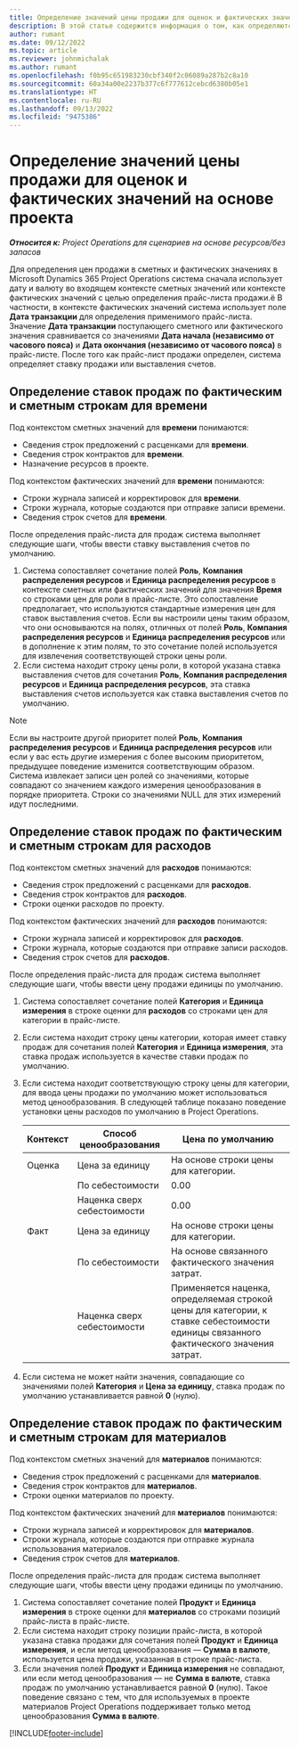 ```yaml
---
title: Определение значений цены продажи для оценок и фактических значений на основе проекта
description: В этой статье содержится информация о том, как определяются цены продажи для сметных и фактических значений на основе проекта.
author: rumant
ms.date: 09/12/2022
ms.topic: article
ms.reviewer: johnmichalak
ms.author: rumant
ms.openlocfilehash: f0b95c651983230cbf340f2c06089a287b2c8a10
ms.sourcegitcommit: 60a34a00e2237b377c6f777612cebcd6380b05e1
ms.translationtype: HT
ms.contentlocale: ru-RU
ms.lasthandoff: 09/13/2022
ms.locfileid: "9475386"
---
```

#  <a name="determine-sales-prices-for-project-based-estimates-and-actuals"></a>Определение значений цены продажи для оценок и фактических значений на основе проекта

_**Относится к:** Project Operations для сценариев на основе ресурсов/без запасов_

Для определения цен продажи в сметных и фактических значениях в Microsoft Dynamics 365 Project Operations система сначала использует дату и валюту  во входящем контексте сметных значений или контексте фактических значений с целью определения прайс-листа продажи.ё В частности, в контексте фактических значений система использует поле **Дата транзакции** для определения применимого прайс-листа. Значение **Дата транзакции** поступающего сметного или фактического значения сравнивается со значениями **Дата начала (независимо от часового пояса)** и **Дата окончания (независимо от часового пояса)** в прайс-листе. После того как прайс-лист продажи определен, система определяет ставку продажи или выставления счетов.

## <a name="determining-sales-rates-on-actual-and-estimate-lines-for-time"></a>Определение ставок продаж по фактическим и сметным строкам для времени

Под контекстом сметных значений для **времени** понимаются:

- Сведения строк предложений с расценками для **времени**.
- Сведения строк контрактов для **времени**.
- Назначение ресурсов в проекте.

Под контекстом фактических значений для **времени** понимаются:

- Строки журнала записей и корректировок для **времени**.
- Строки журнала, которые создаются при отправке записи времени.
- Сведения строк счетов для **времени**. 

После определения прайс-листа для продаж система выполняет следующие шаги, чтобы ввести ставку выставления счетов по умолчанию.

1. Система сопоставляет сочетание полей **Роль**, **Компания распределения ресурсов** и **Единица распределения ресурсов** в контексте сметных или фактических значений для значения **Время** со строками цен для роли в прайс-листе. Это сопоставление предполагает, что используются стандартные измерения цен для ставок выставления счетов. Если вы настроили цены таким образом, что они основываются на полях, отличных от полей **Роль**, **Компания распределения ресурсов** и **Единица распределения ресурсов** или в дополнение к этим полям, то это сочетание полей используется для извлечения соответствующей строки цены роли.
1. Если система находит строку цены роли, в которой указана ставка выставления счетов для сочетания **Роль**, **Компания распределения ресурсов** и **Единица распределения ресурсов**, эта ставка выставления счетов используется как ставка выставления счетов по умолчанию.

> [!NOTE]
> Если вы настроите другой приоритет полей **Роль**, **Компания распределения ресурсов** и **Единица распределения ресурсов** или если у вас есть другие измерения с более высоким приоритетом, предыдущее поведение изменится соответствующим образом. Система извлекает записи цен ролей со значениями, которые совпадают со значением каждого измерения ценообразования в порядке приоритета. Строки со значениями NULL для этих измерений идут последними.

## <a name="determining-sales-rates-on-actual-and-estimate-lines-for-expense"></a>Определение ставок продаж по фактическим и сметным строкам для расходов

Под контекстом сметных значений для **расходов** понимаются:

- Сведения строк предложений с расценками для **расходов**.
- Сведения строк контрактов для **расходов**.
- Строки оценки расходов по проекту.

Под контекстом фактических значений для **расходов** понимаются:

- Строки журнала записей и корректировок для **расходов**.
- Строки журнала, которые создаются при отправке записи расходов.
- Сведения строк счетов для **расходов**. 

После определения прайс-листа для продаж система выполняет следующие шаги, чтобы ввести цену продажи единицы по умолчанию.

1. Система сопоставляет сочетание полей **Категория** и **Единица измерения** в строке оценки для **расходов** со строками цен для категории в прайс-листе.
1. Если система находит строку цены категории, которая имеет ставку продаж для сочетания полей **Категория** и **Единица измерения**, эта ставка продаж используется в качестве ставки продаж по умолчанию.
1. Если система находит соответствующую строку цены для категории, для ввода цены продажи по умолчанию может использоваться метод ценообразования. В следующей таблице показано поведение установки цены расходов по умолчанию в Project Operations.

    | Контекст | Способ ценообразования | Цена по умолчанию |
    | --- | --- | --- |
    | Оценка | Цена за единицу | На основе строки цены для категории. |
    |        | По себестоимости | 0.00 |
    |        | Наценка сверх себестоимости | 0.00 |
    | Факт | Цена за единицу | На основе строки цены для категории. |
    |        | По себестоимости | На основе связанного фактического значения затрат. |
    |        | Наценка сверх себестоимости | Применяется наценка, определяемая строкой цены для категории, к ставке себестоимости единицы связанного фактического значения затрат. |

1. Если система не может найти значения, совпадающие со значениями полей **Категория** и **Цена за единицу**, ставка продаж по умолчанию устанавливается равной **0** (нулю).

## <a name="determining-sales-rates-on-actual-and-estimate-lines-for-material"></a>Определение ставок продаж по фактическим и сметным строкам для материалов

Под контекстом сметных значений для **материалов** понимаются:

- Сведения строк предложений с расценками для **материалов**.
- Сведения строк контрактов для **материалов**.
- Строки оценки материалов по проекту.

Под контекстом фактических значений для **материалов** понимаются:

- Строки журнала записей и корректировок для **материалов**.
- Строки журнала, которые создаются при отправке журнала использования материалов.
- Сведения строк счетов для **материалов**. 

После определения прайс-листа для продаж система выполняет следующие шаги, чтобы ввести цену продажи единицы по умолчанию.

1. Система сопоставляет сочетание полей **Продукт** и **Единица измерения** в строке оценки для **материалов** со строками позиций прайс-листа в прайс-листе.
1. Если система находит строку позиции прайс-листа, в которой указана ставка продажи для сочетания полей **Продукт** и **Единица измерения**, и если метод ценообразования — **Сумма в валюте**, используется цена продажи, указанная в строке прайс-листа. 
1. Если значения полей **Продукт** и **Единица измерения** не совпадают, или если метод ценообразования — не **Сумма в валюте**, ставка продаж по умолчанию устанавливается равной **0** (нулю). Такое поведение связано с тем, что для используемых в проекте материалов Project Operations поддерживает только метод ценообразования **Сумма в валюте**.

[!INCLUDE[footer-include](../includes/footer-banner.md)]

